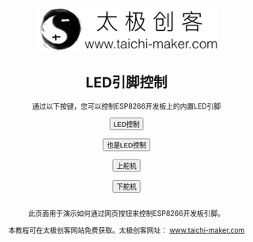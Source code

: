 <!DOCTYPE html>
<html lang="zh-CN">
<head>
	<meta charset="UTF-8">
	<title>测试网站</title>
</head> 
<body>
	<center>
	<a href="https://github.com/za24704917/github" target="_blank"><img src="/img/taichi-maker.jpg" alt="还没有图片"></a>
	<h1>LED引脚控制</h1>
	<p>通过以下按键，您可以控制ESP8266开发板上的内置LED引脚</p>
   <form action="LED-Control"><input type="submit" value="LED控制">
   </form>
   <br>
   <form action="LED-Control"><input type="submit" value="也是LED控制">
   </form>
   <br>
   <form action="SERVO-Control"><input type="submit" value="上舵机">
   </form>
   <br>
   <form action="SERVOQ-Control"><input type="submit" value="下舵机">
   </form>
   <br>
   	<p>此页面用于演示如何通过网页按钮来控制ESP8266开发板引脚。</p>
    <p>本教程可在太极创客网站免费获取。太极创客网址： <a href="http://www.taichi-maker.com" target="_black">www.taichi-maker.com</a> 
   </center>
</body>

</html>
